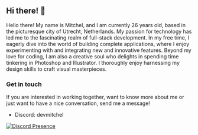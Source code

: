 ## Hi there! 👋

Hello there! My name is Mitchel, and I am currently 26 years old, based in the picturesque city of Utrecht, Netherlands. My passion for technology has led me to the fascinating realm of full-stack development. In my free time, I eagerly dive into the world of building complete applications, where I enjoy experimenting with and integrating new and innovative features. Beyond my love for coding, I am also a creative soul who delights in spending time tinkering in Photoshop and Illustrator. I thoroughly enjoy harnessing my design skills to craft visual masterpieces.

### Get in touch
If you are interested in working together, want to know more about me or just want to have a nice conversation, send me a message!
- Discord: devmitchel

[![Discord Presence](https://lanyard.cnrad.dev/api/:249207931478867978)](https://discord.com/users/:249207931478867978)
